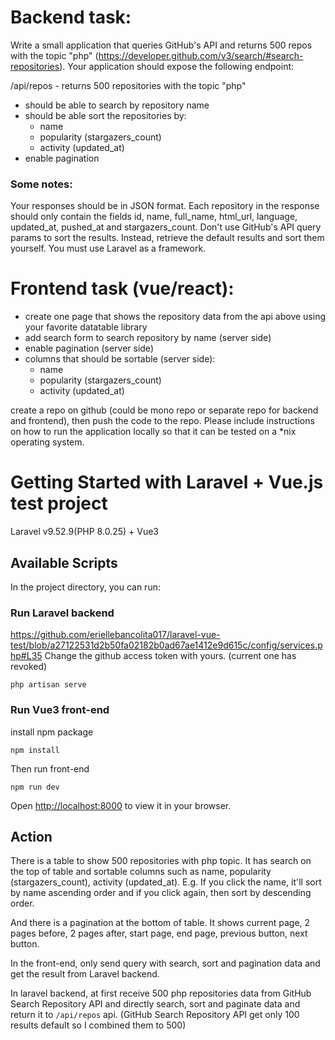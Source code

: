 # Backend task:
Write a small application that queries GitHub's API and returns 500 repos with the topic "php" (https://developer.github.com/v3/search/#search-repositories). Your application should expose the following endpoint:

/api/repos - returns 500 repositories with the topic "php"
- should be able to search by repository name
- should be able sort the repositories by:
    - name
    - popularity (stargazers_count)
    - activity (updated_at)
- enable pagination

### Some notes:
Your responses should be in JSON format. Each repository in the response should only contain the fields id, name, full_name, html_url, language, updated_at, pushed_at and stargazers_count.
Don't use GitHub's API query params to sort the results. Instead, retrieve the default results and sort them yourself.
You must use Laravel as a framework.


# Frontend task (vue/react):
- create one page that shows the repository data from the api above using your favorite datatable library
- add search form to search repository by name (server side)
- enable pagination (server side)
- columns that should be sortable (server side):
    - name
    - popularity (stargazers_count)
    - activity (updated_at)

create a repo on github (could be mono repo or separate repo for backend and frontend), then push the code to the repo.
Please include instructions on how to run the application locally so that it can be tested on a *nix operating system.

# Getting Started with Laravel + Vue.js test project

Laravel v9.52.9(PHP 8.0.25) + Vue3 

## Available Scripts

In the project directory, you can run:

### Run Laravel backend

https://github.com/eriellebancolita017/laravel-vue-test/blob/a27122531d2b50fa02182b0ad67ae1412e9d615c/config/services.php#L35
Change the github access token with yours. (current one has revoked)

```
php artisan serve
```


### Run Vue3 front-end

install npm package

```
npm install
```

Then run front-end

```
npm run dev
```

Open [http://localhost:8000](http://localhost:8000) to view it in your browser.

## Action

There is a table to show 500 repositories with php topic. 
It has search on the top of table and sortable columns such as name, popularity (stargazers_count), activity (updated_at).
E.g. If you click the name, it'll sort by name ascending order and if you click again, then sort by descending order.

And there is a pagination at the bottom of table. It shows current page, 2 pages before, 2 pages after, start page, end page, previous button, next button. 

In the front-end, only send query with search, sort and pagination data and get the result from Laravel backend.

In laravel backend, at first receive 500 php repositories data from GitHub Search Repository API and directly search, sort and paginate data and return it to `/api/repos` api. (GitHub Search Repository API get only 100 results default so I combined them to 500)



